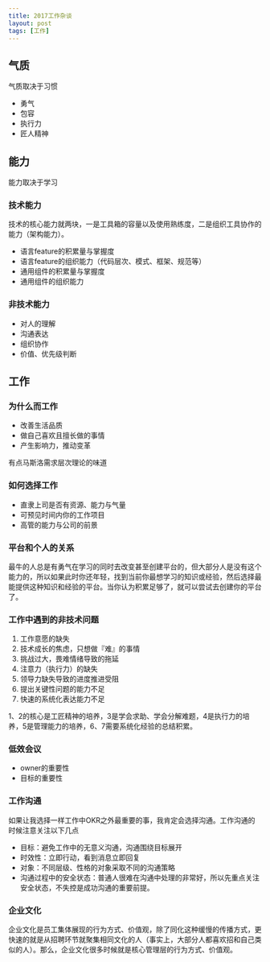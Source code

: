 ```yaml
---
title: 2017工作杂谈
layout: post
tags: [工作]
---
```


## 气质

气质取决于习惯

* 勇气
* 包容
* 执行力
* 匠人精神

## 能力

能力取决于学习

### 技术能力

技术的核心能力就两块，一是工具箱的容量以及使用熟练度，二是组织工具协作的能力（架构能力）。

* 语言feature的积累量与掌握度
* 语言feature的组织能力（代码层次、模式、框架、规范等）
* 通用组件的积累量与掌握度
* 通用组件的组织能力

### 非技术能力

* 对人的理解
* 沟通表达
* 组织协作
* 价值、优先级判断

## 工作

### 为什么而工作

* 改善生活品质
* 做自己喜欢且擅长做的事情
* 产生影响力，推动变革

有点马斯洛需求层次理论的味道

### 如何选择工作

* 直隶上司是否有资源、能力与气量
* 可预见时间内你的工作项目
* 高管的能力与公司的前景

### 平台和个人的关系

最牛的人总是有勇气在学习的同时去改变甚至创建平台的，但大部分人是没有这个能力的，所以如果此时你还年轻，找到当前你最想学习的知识或经验，然后选择最能提供这种知识和经验的平台。当你认为积累足够了，就可以尝试去创建你的平台了。

### 工作中遇到的非技术问题

1. 工作意愿的缺失
2. 技术成长的焦虑，只想做『难』的事情
3. 挑战过大，畏难情绪导致的拖延
4. 注意力（执行力）的缺失
5. 领导力缺失导致的进度推进受阻
6. 提出关键性问题的能力不足
7. 快速的系统化表达能力不足

1、2的核心是工匠精神的培养，3是学会求助、学会分解难题，4是执行力的培养，5是管理能力的培养，6、7需要系统化经验的总结积累。

### 低效会议

* owner的重要性
* 目标的重要性

### 工作沟通

如果让我选择一样工作中OKR之外最重要的事，我肯定会选择沟通。工作沟通的时候注意关注以下几点

* 目标：避免工作中的无意义沟通，沟通围绕目标展开
* 时效性：立即行动，看到消息立即回复
* 对象：不同层级、性格的对象采取不同的沟通策略
* 沟通过程中的安全状态：普通人很难在沟通中处理的非常好，所以先重点关注安全状态，不失控是成功沟通的重要前提。

### 企业文化

企业文化是员工集体展现的行为方式、价值观，除了同化这种缓慢的传播方式，更快速的就是从招聘环节就聚集相同文化的人（事实上，大部分人都喜欢招和自己类似的人）。那么，企业文化很多时候就是核心管理层的行为方式、价值观。


